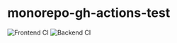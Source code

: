 # monorepo-gh-actions-test
![Frontend CI](https://github.com/deanfernandes/monorepo-gh-actions-test/actions/workflows/frontend.yml/badge.svg)
![Backend CI](https://github.com/deanfernandes/monorepo-gh-actions-test/actions/workflows/backend.yml/badge.svg)